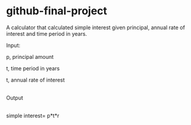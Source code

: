 # github-final-project

<p> A calculator that calculated simple interest given principal, annual rate of interest and time period in years.</p>
<p> Input:</p>
<P> p, principal amount</P>
<p>t, time period in years</p>
<p>t, annual rate of interest</p><br>
Output <br><br>
<p>simple interest= p*t*r</p>
